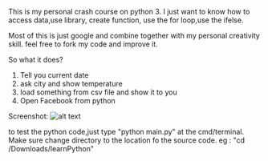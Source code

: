 This is my personal crash course on python 3. I just want to know how to access data,use library, create function, use the for loop,use the ifelse.

Most of this is just google and combine together with my personal creativity skill. feel free to fork my code and improve it.

So what it does?
1. Tell you current date
2. ask city and show temperature
3. load something from csv file and show it to you
4. Open Facebook from python

Screenshot: 
![alt text](http://firdausshajahan.com/wp-content/uploads/2018/08/Screen-Shot-2018-08-20-at-9.28.32-PM-300x72.png "Screenshot Menu")


to test the python code,just type "python main.py" at the cmd/terminal. Make sure change directory to the location fo the source code. eg : "cd /Downloads/learnPython"